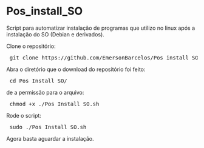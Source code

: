 # Pos_install_SO

Script para automatizar instalação de programas que utilizo no linux após a instalação do SO (Debian e derivados).

Clone o repositório:
<pre>
 <span style="font-weight: 400">git clone https://github.com/EmersonBarcelos/Pos_install_SO.git</span>
</pre>

Abra o diretório que o download do repositório foi feito:
<pre>
 <span style="font-weight: 400">cd Pos_Install_SO/</span>
</pre>

de a permissão para o arquivo:

<pre>
 <span style="font-weight: 400">chmod +x ./Pos_Install_SO.sh</span>
</pre>

Rode o script:

<pre>
 <span style="font-weight: 400">sudo ./Pos_Install_SO.sh</span>
</pre>
 Agora basta aguardar a instalação.
